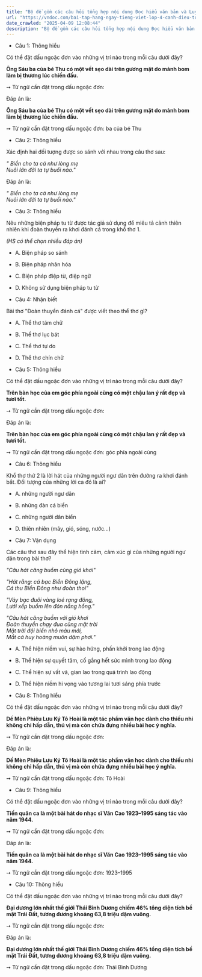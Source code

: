 ```yaml
---
title: "Bộ đề gồm các câu hỏi tổng hợp nội dung Đọc hiểu văn bản và Luyện từ và câu được học ở Tuần 24 trong chương trình Tiếng Việt lớp 4 Tập 2 Cánh Diều."
url: "https://vndoc.com/bai-tap-hang-ngay-tieng-viet-lop-4-canh-dieu-tuan-24-thu-2-337262"
date_crawled: "2025-04-09 12:08:44"
description: "Bộ đề gồm các câu hỏi tổng hợp nội dung Đọc hiểu văn bản và Luyện từ và câu được học ở Tuần 24 trong chương trình Tiếng Việt lớp 4 Tập 2 Cánh Diều."
---
```


* Câu 1:  Thông hiểu

Có thể đặt dấu ngoặc đơn vào những vị trí nào trong mỗi câu dưới đây?

**Ông Sáu ba của bé Thu có một vết sẹo dài trên gương mặt do mảnh bom làm bị thương lúc chiến đấu.**

➙ Từ ngữ cần đặt trong dấu ngoặc đơn: 

Đáp án là:

**Ông Sáu ba của bé Thu có một vết sẹo dài trên gương mặt do mảnh bom làm bị thương lúc chiến đấu.**

➙ Từ ngữ cần đặt trong dấu ngoặc đơn: ba của bé Thu

* Câu 2:  Thông hiểu

Xác định hai đối tượng được so sánh với nhau trong câu thơ sau:

_" Biển cho ta cá như lòng mẹ_  
 _Nuôi lớn đời ta tự buổi nào."_

Đáp án là:

_" Biển cho ta cá như lòng mẹ_  
 _Nuôi lớn đời ta tự buổi nào."_

* Câu 3:  Thông hiểu

Nêu những biện pháp tu từ được tác giả sử dụng để miêu tả cảnh thiên nhiên khi đoàn thuyền ra khơi đánh cá trong khổ thơ 1.

_(HS có thể chọn nhiều đáp án)_

  * A. Biện pháp so sánh 
  * B. Biện pháp nhân hóa 
  * C. Biện pháp điệp từ, điệp ngữ 
  * D. Không sử dụng biện pháp tu từ 



* Câu 4:  Nhận biết

Bài thơ "Đoàn thuyền đánh cá" được viết theo thể thơ gì?

  * A. Thể thơ tám chữ 
  * B. Thể thơ lục bát 
  * C. Thể thơ tự do 
  * D. Thể thơ chín chữ 



* Câu 5:  Thông hiểu

Có thể đặt dấu ngoặc đơn vào những vị trí nào trong mỗi câu dưới đây?

**Trên bàn học của em góc phía ngoài cùng có một chậu lan ý rất đẹp và tươi tốt.**

➙ Từ ngữ cần đặt trong dấu ngoặc đơn: 

Đáp án là:

**Trên bàn học của em góc phía ngoài cùng có một chậu lan ý rất đẹp và tươi tốt.**

➙ Từ ngữ cần đặt trong dấu ngoặc đơn: góc phía ngoài cùng

* Câu 6:  Thông hiểu

Khổ thơ thứ 2 là lời hát của những người ngư dân trên đường ra khơi đánh bắt. Đối tượng của những lời ca đó là ai?

  * A. những người ngư dân 
  * B. những đàn cá biển 
  * C. những người dân biển 
  * D. thiên nhiên (mây, gió, sóng, nước...) 



* Câu 7:  Vận dụng

Các câu thơ sau đây thể hiện tình cảm, cảm xúc gì của những người ngư dân trong bài thơ?

_"Câu hát căng buồm cùng gió khơi"_

_"Hát rằng: cá bạc Biển Đông lặng,_  
_Cá thu Biển Đông như đoàn thoi"_

_"Vảy bạc đuôi vàng loé rạng đông,_  
_Lưới xếp buồm lên đón nắng hồng."_

_"Câu hát căng buồm với gió khơi_  
 _Đoàn thuyền chạy đua cùng mặt trời_  
 _Mặt trời đội biển nhô màu mới,_  
_Mắt cá huy hoàng muôn dặm phơi."_

  * A. Thể hiện niềm vui, sự hào hứng, phấn khởi trong lao động 
  * B. Thể hiện sự quyết tâm, cố gắng hết sức mình trong lao động 
  * C. Thể hiện sự vất vả, gian lao trong quá trình lao động 
  * D. Thể hiện niềm hi vọng vào tương lai tươi sáng phía trước 



* Câu 8:  Thông hiểu

Có thể đặt dấu ngoặc đơn vào những vị trí nào trong mỗi câu dưới đây?

**Dế Mèn Phiêu Lưu Ký Tô Hoài là một tác phẩm văn học dành cho thiếu nhi không chỉ hấp dẫn, thú vị mà còn chứa đựng nhiều bài học ý nghĩa.**

➙ Từ ngữ cần đặt trong dấu ngoặc đơn: 

Đáp án là:

**Dế Mèn Phiêu Lưu Ký Tô Hoài là một tác phẩm văn học dành cho thiếu nhi không chỉ hấp dẫn, thú vị mà còn chứa đựng nhiều bài học ý nghĩa.**

➙ Từ ngữ cần đặt trong dấu ngoặc đơn: Tô Hoài

* Câu 9:  Thông hiểu

Có thể đặt dấu ngoặc đơn vào những vị trí nào trong mỗi câu dưới đây?

**Tiến quân ca là một bài hát do nhạc sĩ Văn Cao 1923–1995 sáng tác vào năm 1944.**

➙ Từ ngữ cần đặt trong dấu ngoặc đơn: 

Đáp án là:

**Tiến quân ca là một bài hát do nhạc sĩ Văn Cao 1923–1995 sáng tác vào năm 1944.**

➙ Từ ngữ cần đặt trong dấu ngoặc đơn: 1923–1995

* Câu 10:  Thông hiểu

Có thể đặt dấu ngoặc đơn vào những vị trí nào trong mỗi câu dưới đây?

**Đại dương lớn nhất thế giới Thái Bình Dương chiếm 46% tổng diện tích bề mặt Trái Đất, tương đương khoảng 63,8 triệu dặm vuông.**

➙ Từ ngữ cần đặt trong dấu ngoặc đơn: 

Đáp án là:

**Đại dương lớn nhất thế giới Thái Bình Dương chiếm 46% tổng diện tích bề mặt Trái Đất, tương đương khoảng 63,8 triệu dặm vuông.**

➙ Từ ngữ cần đặt trong dấu ngoặc đơn: Thái Bình Dương
